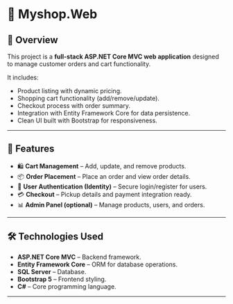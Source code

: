 # 🛒 Myshop.Web

## 📌 Overview
This project is a **full-stack ASP.NET Core MVC web application** designed to manage customer orders and cart functionality.  

It includes:
- Product listing with dynamic pricing.  
- Shopping cart functionality (add/remove/update).  
- Checkout process with order summary.  
- Integration with Entity Framework Core for data persistence.  
- Clean UI built with Bootstrap for responsiveness.  

---

## 🚀 Features
- 🛍️ **Cart Management** – Add, update, and remove products.  
- 📦 **Order Placement** – Place an order and view order details.  
- 🔑 **User Authentication (Identity)** – Secure login/register for users.  
- 💳 **Checkout** – Pickup details and payment integration ready.  
- 📊 **Admin Panel (optional)** – Manage products, users, and orders.  

---

## 🛠️ Technologies Used
- **ASP.NET Core MVC** – Backend framework.  
- **Entity Framework Core** – ORM for database operations.  
- **SQL Server** – Database.  
- **Bootstrap 5** – Frontend styling.  
- **C#** – Core programming language.  

---
